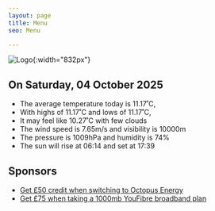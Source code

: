 ```yaml
---
layout: page
title: Menu
seo: Menu

---
```


![Logo](/images/logo.jpg){:width="832px"}

<!-- weather_marker starts -->
## On Saturday, 04 October 2025

- The average temperature today is 11.17˚C,
- With highs of 11.17˚C and lows of 11.17˚C,
- It may feel like 10.27˚C with few clouds
- The wind speed is 7.65m/s and visibility is 10000m
- The pressure is 1009hPa and humidity is 74%
- The sun will rise at 06:14 and set at 17:39

<!-- weather_marker ends -->

## Sponsors

- [Get £50 credit when switching to Octopus Energy](https://bit.ly/3oD1nnS)
- [Get £75 when taking a 1000mb YouFibre broadband plan](https://aklam.io/91zWhU?)
